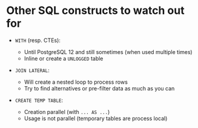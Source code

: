 # Other SQL constructs to watch out for

* `WITH` (resp. CTEs):
    - Until PostgreSQL 12 and still sometimes (when used multiple times)
    - Inline or create a `UNLOGGED` table

* `JOIN LATERAL`:
    - Will create a nested loop to process rows
    - Try to find alternatives or pre-filter data as much as you can

* `CREATE TEMP TABLE`:
    - Creation parallel (with `... AS ...`)
    - Usage is not parallel (temporary tables are process local)
